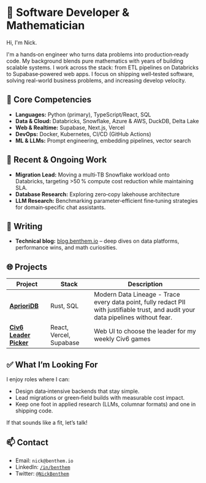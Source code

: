 # 👋 Software Developer & Mathematician

Hi, I'm Nick.

I'm a hands‑on engineer who turns data problems into production‑ready code. My background blends pure mathematics with years of building scalable systems. I work across the stack: from ETL pipelines on Databricks to Supabase‑powered web apps. I focus on shipping well‑tested software, solving real-world business problems, and increasing develop velocity.

## 🔧 Core Competencies
- **Languages:** Python (primary), TypeScript/React, SQL
- **Data & Cloud:** Databricks, Snowflake, Azure & AWS, DuckDB, Delta Lake
- **Web & Realtime:** Supabase, Next.js, Vercel
- **DevOps:** Docker, Kubernetes, CI/CD (GitHub Actions)
- **ML & LLMs:** Prompt engineering, embedding pipelines, vector search

## 📌 Recent & Ongoing Work
- **Migration Lead:** Moving a multi‑TB Snowflake workload onto Databricks, targeting >50 % compute cost reduction while maintaining SLA.
- **Database Research:** Exploring zero‑copy lakehouse architecture 
- **LLM Research:** Benchmarking parameter‑efficient fine‑tuning strategies for domain‑specific chat assistants.

## 📝 Writing
- **Technical blog:** [blog.benthem.io](https://blog.benthem.io/) – deep dives on data platforms, performance wins, and math curiosities.
<!--- **Talks & slides:** [`talks.example.com`](https://talks.example.com) - Need to fill this in!-->

## 🌐 Projects
| Project | Stack | Description |
|---------|-------|-------------|
| [**AprioriDB**](https://www.aprioridb.com/) | Rust, SQL | Modern Data Lineage - Trace every data point, fully redact PII with justifiable trust, and audit your data pipelines without fear. |
| [**Civ6 Leader Picker**](https://civ6-picker-kappa.vercel.app/) | React, Vercel, Supabase | Web UI to choose the leader for my weekly Civ6 games |

<!---*See `/projects` for the full list.* -->

## ✅ What I’m Looking For
I enjoy roles where I can:
- Design data‑intensive backends that stay simple.
- Lead migrations or green‑field builds with measurable cost impact.
- Keep one foot in applied research (LLMs, columnar formats) and one in shipping code.

If that sounds like a fit, let’s talk!

## 📫 Contact
- Email: `nick@benthem.io`
- LinkedIn: [`/in/benthem`](https://www.linkedin.com/in/benthem/)
- Twitter: [`@NickBenthem`](https://x.com/NickBenthem)

